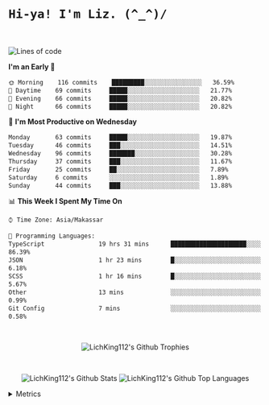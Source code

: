 
# `Hi-ya! I'm Liz. (^_^)/ `

<br>

<!--START_SECTION:waka-->
![Lines of code](https://img.shields.io/badge/From%20Hello%20World%20I%27ve%20Written-7829%20lines%20of%20code-blue)

**I'm an Early 🐤** 

```text
🌞 Morning    116 commits    █████████░░░░░░░░░░░░░░░░   36.59% 
🌆 Daytime    69 commits     █████░░░░░░░░░░░░░░░░░░░░   21.77% 
🌃 Evening    66 commits     █████░░░░░░░░░░░░░░░░░░░░   20.82% 
🌙 Night      66 commits     █████░░░░░░░░░░░░░░░░░░░░   20.82%

```
📅 **I'm Most Productive on Wednesday** 

```text
Monday       63 commits     █████░░░░░░░░░░░░░░░░░░░░   19.87% 
Tuesday      46 commits     ███░░░░░░░░░░░░░░░░░░░░░░   14.51% 
Wednesday    96 commits     ███████░░░░░░░░░░░░░░░░░░   30.28% 
Thursday     37 commits     ███░░░░░░░░░░░░░░░░░░░░░░   11.67% 
Friday       25 commits     ██░░░░░░░░░░░░░░░░░░░░░░░   7.89% 
Saturday     6 commits      ░░░░░░░░░░░░░░░░░░░░░░░░░   1.89% 
Sunday       44 commits     ███░░░░░░░░░░░░░░░░░░░░░░   13.88%

```


📊 **This Week I Spent My Time On** 

```text
⌚︎ Time Zone: Asia/Makassar

💬 Programming Languages: 
TypeScript               19 hrs 31 mins      █████████████████████░░░░   86.39% 
JSON                     1 hr 23 mins        █░░░░░░░░░░░░░░░░░░░░░░░░   6.18% 
SCSS                     1 hr 16 mins        █░░░░░░░░░░░░░░░░░░░░░░░░   5.67% 
Other                    13 mins             ░░░░░░░░░░░░░░░░░░░░░░░░░   0.99% 
Git Config               7 mins              ░░░░░░░░░░░░░░░░░░░░░░░░░   0.58%

```


<!--END_SECTION:waka-->

<br>

  <p align="center">
    <img alt="LichKing112's Github Trophies" src="https://github-profile-trophy.vercel.app/?username=LichKing112&theme=onedark" />
  </p>
  
 <br>
 <p align="center">
    <img alt="LichKing112's Github Stats" src="https://github-readme-stats.vercel.app/api?username=lichking112&theme=gotham&show_icons=true" />
    <img alt="LichKing112's Github Top Languages" src="https://github-readme-stats.vercel.app/api/top-langs/?username=lichking112&theme=gotham&layout=compact" />
  </p>


<details>
  <summary>Metrics</summary>
  <br>
  <p align="center">
    <img alt="LichKing112's Github Metrics" src="https://github.com/LichKing112/LichKing112/blob/master/github-metrics.svg" />
  </p>
</details>



